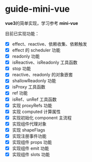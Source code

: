 **guide-mini-vue**
===
**vue3**的简单实现，学习参考 **mini-vue**

目前已实现功能：

+ [x]  effect、reactive、依赖收集、依赖触发
+ [x] effect 的 scheduler 功能
+ [x] readonly 功能
+ [x] isReactive、isReadonly 工具函数
+ [x] stop 功能
+ [x] reactive、readonly 的对象嵌套
+ [x] shallowReadonly 功能
+ [x] isProxy 工具函数
+ [x] ref 功能
+ [x] isRef、unRef 工具函数
+ [x] 实现 proxyRefs 功能
+ [x] 实现 computed 计算属性
+ [x] 实现初始化 component 主流程
+ [x] 实现组件代理对象
+ [x] 实现 shapeFlags
+ [x] 实现注册事件功能
+ [x] 实现组件 props 功能
+ [x] 实现组件 emit 功能
+ [x] 实现组件 slots 功能
